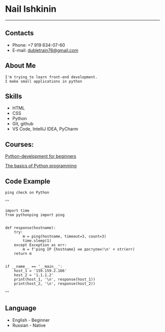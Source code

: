 # Nail Ishkinin
---
## Contacts
* Phone: +7 919 634-07-60
* E-mail: dubletrain76@gmail.com

## About Me
    I'm trying to learn front-end development.
    I make small applications in python

## Skills
* HTML
* CSS
* Python
* Git, github
* VS Code, IntelliJ IDEA, PyCharm

## Courses:

[Python-development for beginners](https://netology.ru/backend/api/user/programs/25521/pdf_certificate/)

[The basics of Python programming](https://letpy.com/certificate/7033ccfa-6b62-4e34-b4dc-2b8783dcc48c/en/)


## Code Example
    ping check on Python

'''

    import time
    from pythonping import ping


    def response(hostname):
        try:
            m = ping(hostname, timeout=3, count=3)
            time.sleep(1)
        except Exception as err:
            m = f'ping IP {hostname} не доступен!\n' + str(err)
        return m


    if __name__ == '__main__':
        host_1 = '159.159.2.166'
        host_2 = '1.1.1.2'
        print(host_1, '\n', response(host_1))
        print(host_2, '\n', response(host_2))
'''

## Language
* English - Beginner
* Russian - Native